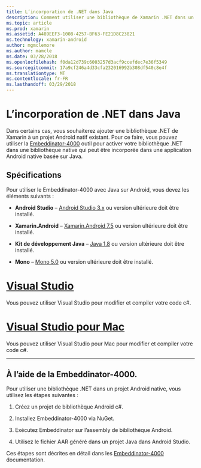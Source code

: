 ```yaml
---
title: L’incorporation de .NET dans Java
description: Comment utiliser une bibliothèque de Xamarin .NET dans un projet Android Native basée sur Java
ms.topic: article
ms.prod: xamarin
ms.assetid: A489EEF3-1008-4257-BF63-FE21D8C23821
ms.technology: xamarin-android
author: mgmclemore
ms.author: mamcle
ms.date: 03/28/2018
ms.openlocfilehash: f0da12d739c6003257d3acf9ccefdec7e36f5349
ms.sourcegitcommit: 17a9cf246a4d33cfa232016992b308df540c8e4f
ms.translationtype: MT
ms.contentlocale: fr-FR
ms.lasthandoff: 03/29/2018
---
```

# <a name="embedding-net-in-java"></a>L’incorporation de .NET dans Java

Dans certains cas, vous souhaiterez ajouter une bibliothèque .NET de Xamarin à un projet Android natif existant. Pour ce faire, vous pouvez utiliser la [Embeddinator-4000](https://mono.github.io/Embeddinator-4000/) outil pour activer votre bibliothèque .NET dans une bibliothèque native qui peut être incorporée dans une application Android native basée sur Java.

 
## <a name="requirements"></a>Spécifications

Pour utiliser le Embeddinator-4000 avec Java sur Android, vous devez les éléments suivants :

-   **Android Studio** &ndash; [Android Studio 3.x](https://developer.android.com/studio/preview/index.html) ou version ultérieure doit être installé.

-   **Xamarin.Android** &ndash; [Xamarin.Android 7.5](https://www.visualstudio.com/xamarin/) ou version ultérieure doit être installé.

-   **Kit de développement Java** &ndash; [Java 1.8](http://www.oracle.com/technetwork/java/javase/downloads/jdk8-downloads-2133151.html) ou version ultérieure doit être installé.

-   **Mono** &ndash; [Mono 5.0](http://www.mono-project.com/download/) ou version ultérieure doit être installé.


# <a name="visual-studiotabvswin"></a>[Visual Studio](#tab/vswin)

Vous pouvez utiliser Visual Studio pour modifier et compiler votre code c#.

# <a name="visual-studio-for-mactabvsmac"></a>[Visual Studio pour Mac](#tab/vsmac)

Vous pouvez utiliser Visual Studio pour Mac pour modifier et compiler votre code c#.

-----

 
## <a name="using-the-embeddinator-4000"></a>À l’aide de la Embeddinator-4000.

Pour utiliser une bibliothèque .NET dans un projet Android native, vous utilisez les étapes suivantes :

1.  Créez un projet de bibliothèque Android c#.

2.  Installez Embeddinator-4000 via NuGet.

3.  Exécutez Embeddinator sur l’assembly de bibliothèque Android.

4.  Utilisez le fichier AAR généré dans un projet Java dans Android Studio.

Ces étapes sont décrites en détail dans les [Embeddinator-4000](https://mono.github.io/Embeddinator-4000/getting-started-java-android.html) documentation.
